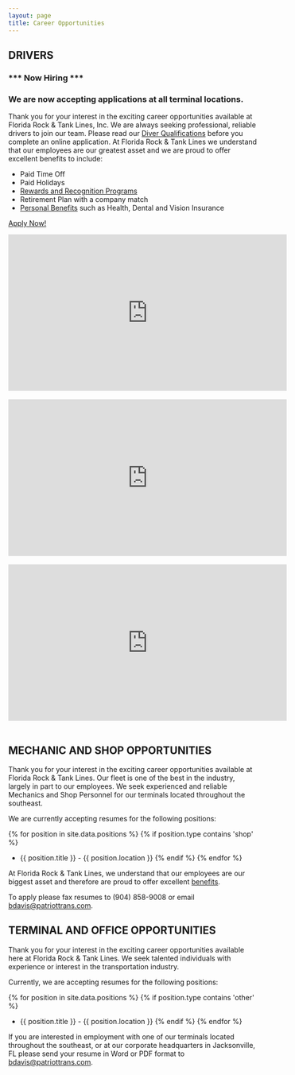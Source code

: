 ```yaml
---
layout: page
title: Career Opportunities
---
```


## DRIVERS

### **\*\*\* Now Hiring \*\*\***

### **We are now accepting applications at all terminal locations.**

Thank you for your interest in the exciting career opportunities available at Florida Rock &amp; Tank Lines, Inc. We are always seeking professional, reliable drivers to join our team. Please read our [Diver Qualifications] before you complete an online application. At Florida Rock &amp; Tank Lines we understand that our employees are our greatest asset and we are proud to offer excellent benefits to include:

* Paid Time Off
* Paid Holidays
* [Rewards and Recognition Programs]
* Retirement Plan with a company match
* [Personal Benefits] such as Health, Dental and Vision Insurance

[Apply Now!]

<iframe allowfullscreen="" frameborder="0" height="315" src="http://www.youtube.com/embed/3m37OYtHvNc?rel=0" width="560"></iframe><br /><br />
<iframe allowfullscreen="" frameborder="0" height="315" src="https://www.youtube.com/embed/doh-oSvZOzc" width="560"></iframe><br /><br />
<iframe allowfullscreen="" frameborder="0" height="315" src="http://www.youtube.com/embed/KTOLhkycJP0?rel=0" width="560"></iframe><br /><br />

## MECHANIC AND SHOP OPPORTUNITIES

Thank you for your interest in the exciting career opportunities available at Florida Rock &amp; Tank Lines. Our fleet is one of the best in the industry, largely in part to our employees. We seek experienced and reliable Mechanics and Shop Personnel for our terminals located throughout the southeast.

We are currently accepting resumes for the following positions:

{% for position in site.data.positions %}
    {% if position.type contains 'shop' %}
* {{ position.title }} - {{ position.location }}
    {% endif %}
{% endfor %}

At Florida Rock &amp; Tank Lines, we understand that our employees are our biggest asset and therefore are proud to offer excellent [benefits][Personal Benefits].

To apply please fax resumes to (904) 858-9008 or email [bdavis@patriottrans.com].

## TERMINAL AND OFFICE OPPORTUNITIES

Thank you for your interest in the exciting career opportunities available here at Florida Rock & Tank Lines. We seek talented individuals with experience or interest in the transportation industry.

Currently, we are accepting resumes for the following positions:

{% for position in site.data.positions %}
    {% if position.type contains 'other' %}
* {{ position.title }} - {{ position.location }}
    {% endif %}
{% endfor %}

If you are interested in employment with one of our terminals located throughout the southeast, or at our corporate headquarters in Jacksonville, FL please send your resume in Word or PDF format to [bdavis@patriottrans.com].
	
[Rewards and Recognition Programs]: safety-driver-incentives.html
[Personal Benefits]: drivers-benefits.html
[bdavis@patriottrans.com]: mailto:bdavis@patriottrans.com
[Diver Qualifications]: drivers-qualifications.html
[Apply Now!]: https://ebe.floridarockandtanklines.com/Recruiting/Pages/DriverWelcome.aspx?referral=CorporateSite
